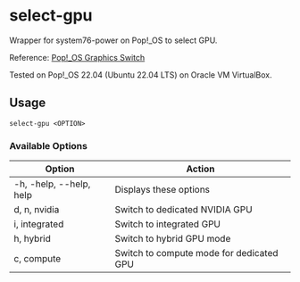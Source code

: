 # select-gpu
Wrapper for system76-power on Pop!_OS to select GPU.  
  
Reference: <a href="https://support.system76.com/articles/graphics-switch-pop/#from-the-command-line" target="_blank">Pop!_OS Graphics Switch</a>  
  
Tested on Pop!_OS 22.04 (Ubuntu 22.04 LTS) on Oracle VM VirtualBox.  
  
## Usage

```select-gpu <OPTION>```

### Available Options
  
| Option | Action |
|--------|--------|
|-h, -help, --help, help|Displays these options|
|d, n, nvidia|Switch to dedicated NVIDIA GPU|
|i, integrated|Switch to integrated GPU|
|h, hybrid|Switch to hybrid GPU mode|
|c, compute|Switch to compute mode for dedicated GPU|